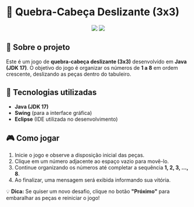 <!--- ![Image](https://github.com/user-attachments/assets/c8dd0194-92e7-478f-88db-25f52876a415) --->
<!--- ![Image](https://github.com/user-attachments/assets/462f7af5-2ba5-4b37-a93d-4a9b433e3b13) --->

# 🧩 Quebra-Cabeça Deslizante (3x3)  

<div align="center">
  <img src="https://github.com/user-attachments/assets/c8dd0194-92e7-478f-88db-25f52876a415">
  <img src="https://github.com/user-attachments/assets/462f7af5-2ba5-4b37-a93d-4a9b433e3b13">
</div>  

## 📌 Sobre o projeto  
Este é um jogo de **quebra-cabeça deslizante (3x3)** desenvolvido em **Java (JDK 17)**. O objetivo do jogo é organizar os números de **1 a 8** em ordem crescente, deslizando as peças dentro do tabuleiro.  

## 🚀 Tecnologias utilizadas  
- **Java (JDK 17)**  
- **Swing** (para a interface gráfica)  
- **Eclipse** (IDE utilizada no desenvolvimento)  

## 🎮 Como jogar  
1. Inicie o jogo e observe a disposição inicial das peças.  
2. Clique em um número adjacente ao espaço vazio para movê-lo.  
3. Continue organizando os números até completar a sequência **1, 2, 3, ..., 8**.  
4. Ao finalizar, uma mensagem será exibida informando sua vitória.  

💡 **Dica:** Se quiser um novo desafio, clique no botão **"Próximo"** para embaralhar as peças e reiniciar o jogo!  
